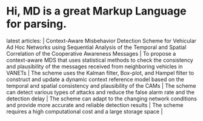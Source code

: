# Hi, MD is a great Markup Language for parsing.


latest articles:
| Context-Aware Misbehavior Detection Scheme for Vehicular Ad Hoc Networks using Sequential Analysis of the Temporal and Spatial Correlation of the Cooperative Awareness Messages | To propose a context-aware MDS that uses statistical methods to check the consistency and plausibility of the messages received from neighboring vehicles in VANETs | The scheme uses the Kalman filter, Box-plot, and Hampel filter to construct and update a dynamic context reference model based on the temporal and spatial consistency and plausibility of the CAMs | The scheme can detect various types of attacks and reduce the false alarm rate and the detection delay | The scheme can adapt to the changing network conditions and provide more accurate and reliable detection results | The scheme requires a high computational cost and a large storage space |
